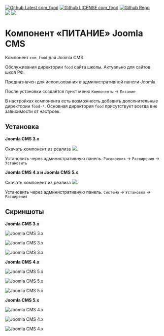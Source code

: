 <span class="github"><a href="https://github.com/ProjectSoft-STUDIONIONS/com_food/releases/latest" target="_blank"><img src="https://img.shields.io/github/v/release/ProjectSoft-STUDIONIONS/com_food?style=for-the-badge" alt="Github Latest com_food"></a> <a href="https://github.com/ProjectSoft-STUDIONIONS/com_food/blob/master/LICENSE" target="_blank"><img src="https://img.shields.io/github/license/ProjectSoft-STUDIONIONS/com_food?style=for-the-badge" alt="Github LICENSE com_food"></a> <a href="https://github.com/ProjectSoft-STUDIONIONS/com_food/" target="_blank"><img src="https://img.shields.io/github/repo-size/ProjectSoft-STUDIONIONS/com_food?style=for-the-badge" alt="Github Repo"></a><br><a href="https://github.com/ProjectSoft-STUDIONIONS/com_food/releases/latest/download/com_food-3.x.zip" target="_blank"><img src="https://img.shields.io/github/downloads/ProjectSoft-STUDIONIONS/com_food/com_food-3.x.zip?style=for-the-badge&label=DOWNLOAD%203.x&color=%23007ec6"></a> <a href="https://github.com/ProjectSoft-STUDIONIONS/com_food/releases/latest/download/com_food-4.x-5.x.zip" target="_blank"><img src="https://img.shields.io/github/downloads/ProjectSoft-STUDIONIONS/com_food/com_food-4.x-5.x.zip?style=for-the-badge&label=DOWNLOAD%204.x-5.x&color=%23007ec6"></a></span>

# Компонент «ПИТАНИЕ» Joomla CMS

Компонент `com_food` для Joomla CMS

Обслуживания директории `food` сайта школы. Актуально для сайтов школ РФ.

Предназначен для использования в административной панели Joomla.

После установки создаётся пункт меню `Компоненты` -> `Питание`

В настройках компонента есть возможность добавить дополнительные директории `food-*`. Основная директория `food` присутствует всегда вне зависимости от настроек.

## Установка

**Joomla CMS 3.x**

Скачать компонент из реализа <a href="https://github.com/ProjectSoft-STUDIONIONS/com_food/releases/latest/download/com_food-3.x.zip" target="_blank"><img src="https://img.shields.io/github/downloads/ProjectSoft-STUDIONIONS/com_food/com_food-3.x.zip?style=for-the-badge&label=DOWNLOAD%203.x&color=%23007ec6"></a>.

Установить через административную панель. `Расширения` -> `Расширения` -> `Установить`

**Joomla CMS 4.x и Joomla CMS 5.x**

Скачать компонент из реализа <a href="https://github.com/ProjectSoft-STUDIONIONS/com_food/releases/latest/download/com_food-4.x-5.x.zip" target="_blank"><img src="https://img.shields.io/github/downloads/ProjectSoft-STUDIONIONS/com_food/com_food-4.x-5.x.zip?style=for-the-badge&label=DOWNLOAD%204.x-5.x&color=%23007ec6"></a>.

Установить через административную панель. `Система` -> `Установка` -> `Расширения`

## Скриншоты

**Joomla CMS 3.x**

![Joomla CMS 3.x](../../blob/main/src-3/screen/com_food-3.x-0001.png?raw=true)

![Joomla CMS 3.x](../../blob/main/src-3/screen/com_food-3.x-0002.png?raw=true)

![Joomla CMS 3.x](../../blob/main/src-3/screen/com_food-3.x-0003.png?raw=true)

**Joomla CMS 4.x**

![Joomla CMS 5.x](../../blob/main/src-4-5/screen/com_food-4.x-0001.png?raw=true)

![Joomla CMS 5.x](../../blob/main/src-4-5/screen/com_food-4.x-0002.png?raw=true)

![Joomla CMS 5.x](../../blob/main/src-4-5/screen/com_food-4.x-0003.png?raw=true)

**Joomla CMS 5.x**

![Joomla CMS 4.x](../../blob/main/src-4-5/screen/com_food-5.x-0001.png?raw=true)

![Joomla CMS 4.x](../../blob/main/src-4-5/screen/com_food-5.x-0002.png?raw=true)

![Joomla CMS 4.x](../../blob/main/src-4-5/screen/com_food-5.x-0003.png?raw=true)
